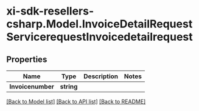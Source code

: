 # xi-sdk-resellers-csharp.Model.InvoiceDetailRequestServicerequestInvoicedetailrequest

## Properties

Name | Type | Description | Notes
------------ | ------------- | ------------- | -------------
**Invoicenumber** | **string** |  | 

[[Back to Model list]](../README.md#documentation-for-models) [[Back to API list]](../README.md#documentation-for-api-endpoints) [[Back to README]](../README.md)

